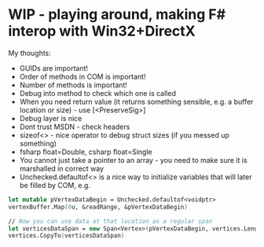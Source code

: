 # WIP - playing around, making F# interop with Win32+DirectX

My thoughts:
- GUIDs are important!
- Order of methods in COM is important!
- Number of methods is important!
- Debug into method to check which one is called
- When you need return value (it returns something sensible, e.g. a buffer  location or size) - use [\<PreserveSig\>]
- Debug layer is nice
- Dont trust MSDN - check headers
- sizeof<> - nice operator to debug struct sizes (if you messed up something)
- fsharp float=Double, csharp float=Single
- You cannot just take a pointer to an array - you need to make sure it is marshalled in correct way
- Unchecked.defaultof<> is a nice way to initialize variables that will later be filled by COM, e.g. 

```fsharp
let mutable pVertexDataBegin = Unchecked.defaultof<voidptr>
vertexBuffer.Map(0u, &readRange, &pVertexDataBegin)

// Now you can use data at that location as a regular span
let verticesDataSpan = new Span<Vertex>(pVertexDataBegin, vertices.Length)
vertices.CopyTo(verticesDataSpan)
```